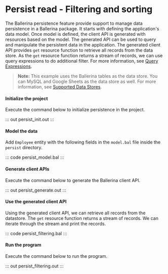 # Persist read - Filtering and sorting

The Ballerina persistence feature provide support to manage data persistence in a Ballerina package. It starts with defining the application's data model. Once model is defined, the client API is generated with resources based on the model. The generated
API can be used to query and manipulate the persistent data in the application.
The generated client API provides `get` resource function to retrieve all records from the data store. As the `get` resource function returns a stream of records, we can use query expressions to do additional filter. For more information, see [Query Expressions](/learn/by-example/query-expressions/).

> **Note:** This example uses the Ballerina tables as the data store. You can MySQL and Google Sheets as the data store as well. For more information, see [Supported Data Stores](/learn/supported-data-stores/).

#### Initialize the project
Execute the command below to initialize persistence in the project.

::: out persist_init.out :::

#### Model the data

Add `Employee` entity with the following fields in the `model.bal` file inside the `persist` directory.

::: code persist_model.bal :::

#### Generate client APIs
Execute the command below to generate the Ballerina client API.

::: out persist_generate.out :::

#### Use the generated client API

Using the generated client API, we can retrieve all records from the datastore. The `get` resource function returns a stream of records. We can iterate through the stream and print the records.

::: code persist_filtering.bal :::

#### Run the program

Execute the command below to run the program.

::: out persist_filtering.out :::
